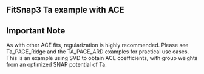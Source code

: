 ## FitSnap3 Ta example with ACE


## Important Note
As with other ACE fits, regularization is highly
recommended. Please see Ta_PACE_Ridge and the TA_PACE_ARD
examples for practical use cases. This is an example using
SVD to obtain ACE coefficients, with group weights from
an optimized SNAP potential of Ta. 

